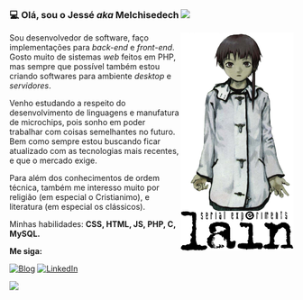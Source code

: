 ### 💻 Olá, sou o Jessé <i>aka</i> Melchisedech <img src="https://media.giphy.com/media/mGcNjsfWAjY5AEZNw6/giphy.gif" width="50"> 

<img align='right' src="lain-1.png" width="200" >

<p>
  Sou desenvolvedor de software, faço implementações para <i>back-end</i> e <i>front-end</i>. Gosto muito de sistemas <i>web</i> feitos em PHP, mas sempre que  possível também estou criando softwares para ambiente <i>desktop</i> e <i>servidores</i>.
  
  Venho estudando a respeito do desenvolvimento de linguagens e manufatura de microchips, pois sonho em poder trabalhar com coisas semelhantes no futuro. Bem como sempre estou buscando ficar atualizado com as tecnologias mais recentes, e que o mercado exige.

  Para além dos conhecimentos de ordem técnica, também me interesso muito por religião (em especial o Cristianimo), e literatura (em especial os clássicos).

  Minhas habilidades: <strong>CSS, HTML, JS, PHP, C, MySQL.</strong>
</p>


<p align="left"><b>Me siga:</b></p>

[![Blog](https://img.shields.io/badge/Blog-444444?style=for-the-badge&logo=github&logoColor=white)](https://melchisedech333.github.io/)
[![LinkedIn](https://img.shields.io/badge/LinkedIn-0077B5?style=for-the-badge&logo=linkedin&logoColor=white)](https://www.linkedin.com/in/jess%C3%A9-aka-melchisedech-724152235/)

<div>
  <a href="https://github.com/melchisedech333">
    <img height="180em" src="https://github-readme-stats.vercel.app/api?username=melchisedech333&show_icons=true&theme=tokyonight&include_all_commits=true&count_private=true" />
  </a>
</div>


